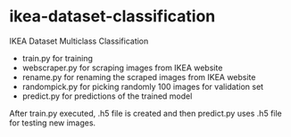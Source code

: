 # ikea-dataset-classification
IKEA Dataset Multiclass Classification

* train.py for training 
* webscraper.py for scraping images from IKEA website
* rename.py for renaming the scraped images from IKEA website
* randompick.py for picking randomly 100 images for validation set
* predict.py for predictions of the trained model

After train.py executed, .h5 file is created and then predict.py uses .h5 file for testing new images.
